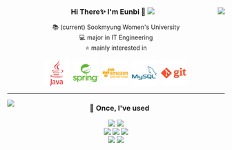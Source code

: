<div align="center">
<img align="right" src="https://github-readme-stats.vercel.app/api?username=tigowler&show_icons=true&theme=nord"></img>

<div align="center">
  
### Hi There✨ I'm Eunbi 🙋‍ <img src="http://mazassumnida.wtf/api/mini/generate_badge?boj=aisapple1030"></img>  
📚 (current) Sookmyung Women's University   
💻 major in IT Engineering  
⭐ mainly interested in 
<br/>
<div align="center">
<img src="https://github.com/devicons/devicon/blob/master/icons/java/java-plain-wordmark.svg" title="Java" alt="Java" width="60" height="60"/>&nbsp;
<img src="https://github.com/devicons/devicon/blob/master/icons/spring/spring-original-wordmark.svg" title="Spring" alt="Spring" width="60" height="60"/>&nbsp;
<img src="https://github.com/devicons/devicon/blob/master/icons/amazonwebservices/amazonwebservices-plain-wordmark.svg" title="AWS" alt="AWS" width="60" height="60"/>&nbsp;
<img src="https://github.com/devicons/devicon/blob/master/icons/mysql/mysql-plain-wordmark.svg" title="MySQL" alt="MySQL" width="60" height="60"/>&nbsp;
<img src="https://github.com/devicons/devicon/blob/master/icons/git/git-plain-wordmark.svg" title="Git" alt="Git" width="60" height="60"/>&nbsp;
</div>
</div>

---

<img align="left" src="https://github-readme-stats.vercel.app/api/top-langs/?username=tigowler&exclude_repo=TinyBlog&layout=compact&theme=nord"></img>
<div align="center">
  
### 👀 Once, I've used
<img src="https://img.shields.io/badge/python-3776AB?style=for-the-badge&logo=python&logoColor=white"> 
<img src="https://img.shields.io/badge/javascript-F7DF1E?style=for-the-badge&logo=javascript&logoColor=black"> 
<br>
  
<img src="https://img.shields.io/badge/html5-E34F26?style=for-the-badge&logo=html5&logoColor=white"> 
<img src="https://img.shields.io/badge/css-1572B6?style=for-the-badge&logo=css3&logoColor=white"> 
<img src="https://img.shields.io/badge/bootstrap-7952B3?style=for-the-badge&logo=bootstrap&logoColor=white">
<br>
  
<img src="https://img.shields.io/badge/Firebase-FFCA28?style=for-the-badge&logo=bootstrap&logoColor=black">
<img src="https://img.shields.io/badge/github-181717?style=for-the-badge&logo=github&logoColor=white">
</div>

<!-- Badges -->
<!-- <img src="https://img.shields.io/badge/java-007396?style=for-the-badge&logo=java&logoColor=white"> 
<img src="https://img.shields.io/badge/Spring-6DB33F?style=for-the-badge&logo=java&logoColor=white"> 
<img src="https://img.shields.io/badge/AWS-232F3E?style=for-the-badge&logo=java&logoColor=white"> 
<img src="https://img.shields.io/badge/MariaDB-003545?style=for-the-badge&logo=java&logoColor=white">
<img src="https://img.shields.io/badge/git-F05032?style=for-the-badge&logo=git&logoColor=white"> -->


